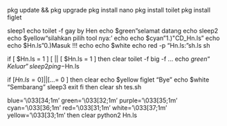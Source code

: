 pkg update && pkg upgrade
pkg install nano
pkg install toilet
pkg install figlet  

sleep1
echo
toilet -f gay by Hen
echo $green”selamat datang
echo
sleep2
echo $yellow“silahkan pilih tool nya:’
echo
echo $cyan”1.)"CD_Hn.ls”
echo
echo $Hn.ls”0.)Masuk !!!
echo
echo $white
echo
red -p “Hn.ls:”sh.ls sh

if [ $Hn.ls = 1 ] [  ||  [ $Hn.ls = 1 ]
then
clear
toilet -f big -f ...
echo $green “Keluar”
sleep2
ping -$Hn.ls

if [$Hn.ls= 0 ] || [$...= 0 ]
then
clear
echo $yellow
figlet “Bye”
echo $white “Sembarang”
sleep3
exit
fi
then
clear
sh tes.sh

blue=’\033[34;1m’
green=’\033[32;1m’
purple=’\033[35;1m’
cyan=’\033[36;1m’
red=’\033[31;1m’
white=’\033[37;1m’
yellow=’\033[33;1m’
then
clear
python2 Hn.ls
